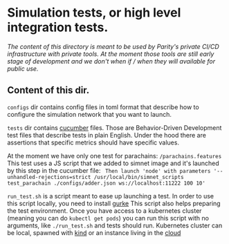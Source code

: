 # Simulation tests, or high level integration tests.


_The content of this directory is meant to be used by Parity's private CI/CD
infrastructure with private tools. At the moment those tools are still early
stage of development and we don't when if / when they will available for
public use._


## Content of this dir. 

`configs` dir contains config files in toml format that describe how to
configure the simulation network that you want to launch.

`tests` dir contains [cucumber](https://cucumber.io/) files. Those are 
Behavior-Driven Development test files that describe tests in plain English.
Under the hood there are assertions that specific metrics should have specific
values. 

At the moment we have only one test for parachains: `/parachains.features`
This test uses a JS script that we added to simnet image and it's launched
by this step in the cucumber file:
` Then launch 'node' with parameters '--unhandled-rejections=strict /usr/local/bin/simnet_scripts test_parachain ./configs/adder.json ws://localhost:11222 100 10'`

`run_test.sh` is a script meant to ease up launching a test.
In order to use this script locally, you need to install 
[gurke](https://github.com/paritytech/gurke)
This script also helps preparing the test environment. Once you have access to 
a kubernetes cluster (meaning you can do `kubectl get pods`) you can run this 
script with no arguments, like `./run_test.sh` and tests should run.
Kubernetes cluster can be local, spawned with 
[kind](https://kind.sigs.k8s.io/docs/user/quick-start/#installation)
or an instance living in the 
[cloud](https://github.com/paritytech/gurke/blob/main/docs/How-to-setup-access-to-gke-k8s-cluster.md) 
